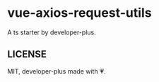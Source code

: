# vue-axios-request-utils

A ts starter by developer-plus.


## LICENSE

MIT, developer-plus made with 💗.
